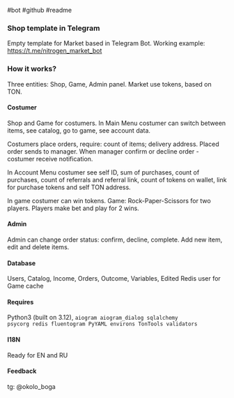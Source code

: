 #bot #github #readme

### Shop template in Telegram
Empty template for Market based in Telegram Bot. 
Working example: https://t.me/nitrogen_market_bot

### How it works?
Three entities: Shop, Game, Admin panel. 
Market use tokens, based on TON.

#### Costumer
Shop and Game for costumers. In Main Menu costumer can switch between items, see catalog, go to game, see account data.

Costumers place orders, require: count of items; delivery address. Placed order sends to manager. When manager confirm or decline order - costumer receive notification.

In Account Menu costumer see self ID, sum of purchases, count of purchases, count of referrals and referral link, count of tokens on wallet, link for purchase tokens and self TON address.

In game costumer can win tokens. Game: Rock-Paper-Scissors for two players. Players make bet and play for 2 wins.
#### Admin
Admin can change order status: confirm, decline, complete. Add new item, edit and delete items.

#### Database
Users, Catalog, Income, Orders, Outcome, Variables, Edited
Redis user for Game cache 

#### Requires
Python3 (built on 3.12), <code>aiogram aiogram_dialog sqlalchemy psycorg redis fluentogram PyYAML environs TonTools validators</code>

#### I18N
Ready for EN and RU

#### Feedback
tg: @okolo_boga

